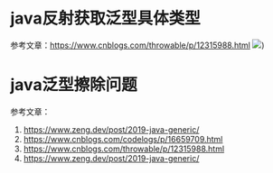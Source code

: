 # java反射获取泛型具体类型
参考文章：https://www.cnblogs.com/throwable/p/12315988.html
![](https://throwable-blog-1256189093.cos.ap-guangzhou.myqcloud.com/reflection/j-r-g-1.png))

# java泛型擦除问题
参考文章：
1. https://www.zeng.dev/post/2019-java-generic/
2. https://www.cnblogs.com/codelogs/p/16659709.html
3. https://www.cnblogs.com/throwable/p/12315988.html
4. https://www.zeng.dev/post/2019-java-generic/
